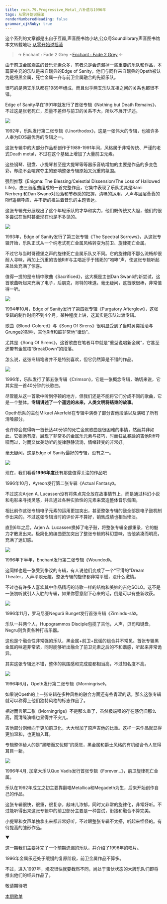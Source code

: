 ```yaml
---
title: rock.79.Progressive_Metal_六补遗与1996年
tags: 从零开始说摇滚
renderNumberedHeading: false
grammar_cjkRuby: true
---
```


这个系列的文章都是出自于豆瓣,声音图书馆小站,公众号Soundlibrary声音图书馆
本文转载地址 [从零开始说摇滚](https://music.163.com/#/topic?id=43459516)

> -> Enchant : Fade 2 Grey
> ~[Enchant : Fade 2 Grey](https://music.163.com/song/media/outer/url?id=491237442) <-

由于前卫金属涵盖的音乐元素众多，笔者总是会遗漏掉一些重要的乐队和作品，本篇要补充的乐队是来自瑞典的Edge of Sanity，他们与同样来自瑞典的Opeth被认为是将黑金属，死亡金属一齐与前卫金属融合的先驱乐队。

很巧的是两支乐队都在1989年组成，而且似乎两支乐队互相之间的关系也都很不错。

Edge of Sanity早在1991年就发行了首张专辑《Nothing but Death Remains》，不过这是张老死亡，质量不差但与前卫的关系不大，所以不展开详述。

![](https://raw.githubusercontent.com/OliverRen/olili_blog_img/master/rock.79.Progressive_Metal_六补遗与1996年/1637413965804.jpg)

1992年，乐队发行第二张专辑《Unorthodox》，这是一张伟大的专辑，也被许多人奉为EOS最优秀的专辑之一。

这张专辑中的大部分作品都创作于1989-1991年间，风格属于非常传统、严谨的老式Death metal，不过在这个基础上增加了大量前卫元素。

这些钢琴、键盘、小提琴甚至是大提琴等等器乐音轨增加的主要是作品的多变色彩，却绝不会喧宾夺主的影响整张专辑原始又沉重的氛围。

强烈推荐《Enigma: The Blessing/Celestial Dissension/The Loss of Hallowed Life》，由三首组曲组成的一首完整作品，它集中表现了乐队尤其是Sami Nerberg 和Dan Swano对段落和节奏感的把握，清嗓的运用，人声与层层叠叠的Riff遥相呼应，并不断的推进着音乐的主题表达。

这张专辑充分展现出了这个年轻乐队的才华和实力，他们既传统又大胆，他们的很多尝试在当时甚至现在也是不多见的。

![](https://raw.githubusercontent.com/OliverRen/olili_blog_img/master/rock.79.Progressive_Metal_六补遗与1996年/1637413965837.jpg)

1993年，Edge of Sanity发行了第三张专辑《The Spectral Sorrows》，从这张专辑开始，乐队正式从一个纯老式死亡金属风格转变为前卫、旋律死亡金属。

不过它与当时哥德堡之声的旋律死亡金属乐队又不同。它的旋律段不那么流畅却很耐人寻味，再加上沉重的吉他Riff与主唱近乎于残死的“咆哮”声，使这张专辑听起来处处充满了惊喜。

值得一提的是专辑中歌曲《Sacrificed》，这大概是主创Dan Swanö的新尝试，这首歌曲听起来充满了电子，后朋克，哥特的味道。毫无疑问，这首歌很棒，非常值得一听。

![](https://raw.githubusercontent.com/OliverRen/olili_blog_img/master/rock.79.Progressive_Metal_六补遗与1996年/1637413965802.jpg)

1994年10月，Edge of Sanity发行了第四张专辑《Purgatory Afterglow》，这张专辑的制作时间不到4个月，某种程度上讲，这其实是乐队过渡专辑。

歌曲《Blood-Colored》与《Song Of Sirens》很明显受到了当时另类摇滚与Grunge的影响，吉他Riff和鼓非常地“律动”。

尤其是《Song Of Sirens》，这首歌曲在笔者耳中就是“重型说唱新金属”，它甚至还带有金属核“BreakDown”的段落。

怎么说，这张专辑笔者并不是特别喜欢，但它仍然算是不错的作品。

![](https://raw.githubusercontent.com/OliverRen/olili_blog_img/master/rock.79.Progressive_Metal_六补遗与1996年/1637413965834.jpg)

1996年，乐队发行了第五张专辑《Crimson》，它是一张概念专辑，确切来说，它其实是一首40分钟的长歌曲。

尽管能从这一首歌中听到停顿的地方，但我们还是不能将它们分成不同的歌曲，它是一个整体。**专辑讲述了一个遥远的未来，人类文明将结束的故事。**

Opeth乐队的主创Mikael Akerfeld在专辑中演奏了部分吉他段落以及演唱了所有清嗓部分。

也许你会觉得听一首长达40分钟的死亡金属歌曲是很困难的事情，然而并非如此，它张弛有度，展现了非常多的金属乐元素与技巧，时而狂乱暴躁的吉他Riff呼啸而过，时而又优美动听的旋律静静流淌，情绪转变的非常好。

毫无疑问，这是Edge of Sanity最好的专辑，没有之一。

![](https://raw.githubusercontent.com/OliverRen/olili_blog_img/master/rock.79.Progressive_Metal_六补遗与1996年/1637413965805.jpg)

现在，我们看看**1996年度**还有那些值得关注的作品吧

1996年10月，Ayreon发行第二张专辑《Actual Fantasy》。

不过这次Arjen A. Lucassen没有将焦点完全放在故事情节上，而是通过科幻小说和电影来寻找灵感，并且通过各种实验性的元素来营造整体音乐氛围。

相比前作这张专辑电子元素的运用更加突出，甚至整张专辑的鼓全部是电子鼓机制作出来的。不过这张专辑当时的评价并不算好，销售成绩也相当惨淡。

直到6年之后，Arjen A. Lucassen换掉了电子鼓，将整张专辑全部重录，它的魅力才散发出来。极简化的编曲更加突出了整张专辑的科幻意味，吉他紧凑而明亮，充满了迷幻感。

![](https://raw.githubusercontent.com/OliverRen/olili_blog_img/master/rock.79.Progressive_Metal_六补遗与1996年/1637413965801.jpg)

1996年下半年，Enchant发行第二张专辑《Wounded》。

这同样也是一张受到争议的专辑，有人说他们变成了一个“平滑的”Dream Theater，人声平淡无趣，整张专辑的旋律都非常平缓，没什么激情。

不过也有许多人喜欢其中作品精巧的诗歌一样的结构和美妙的吉他SOLO。这不是一张初听就引人入胜的专辑，如果你愿意耐下心来的话，倒是可以有些新收获。

![](https://raw.githubusercontent.com/OliverRen/olili_blog_img/master/rock.79.Progressive_Metal_六补遗与1996年/1637413965833.jpg)

1996年11月，罗马尼亚Negură Bunget发行首张专辑《Zîrnindu-să》。

乐队一共两个人，Hupogrammos Disciple包揽了吉他，人声，贝司和键盘，Negru则负责各种打击乐器。

这也是个融合性非常强的乐队，黑金属+前卫+民谣的组合并不常见。首张专辑黑金属的味道非常浓，同时能够听出融合了前卫元素之后的不和谐感，听起来非常诡异。

其实这张专辑还不错，整体的氛围感和完成度都相当高，不过知名度不高。

![](https://raw.githubusercontent.com/OliverRen/olili_blog_img/master/rock.79.Progressive_Metal_六补遗与1996年/1637413965836.jpg)

1996年6月，Opeth发行第二张专辑《Morningrise》。

如果说Opeth的上一张专辑在多种风格的融合方面还有些青涩的话，那么这张专辑就可以称得上他们独特风格的标志作品了。

相对而言第二张《Morningrige》不是那么重了，虽然极端嗓的存在感仍旧那么高，而清嗓演唱也显得并不突兀。

吉他部分则倾向于更加前卫化，大大增加了原声吉他的比重。这样一来作品就显得更加温和，也更加入耳。

专辑整体给人的是“黑暗而又忧郁“的感觉，黑金属和爵士风格的有机结合令人觉得耳目一新。

![](https://raw.githubusercontent.com/OliverRen/olili_blog_img/master/rock.79.Progressive_Metal_六补遗与1996年/1637413965835.jpg)

1996年4月, 加拿大乐队Quo Vadis发行首张专辑《Forever...》，前卫旋律死亡金属。

乐队在1992年成立之初主要靠翻唱Metallica和Megadeth为生，后来开始创作自己的作品。

这张专辑很快，很重，很复杂，敲味儿浓郁，同时又非常的旋律化，非常好听。不过能听得出来这张专辑中的前卫部分主要是一种尝试，衔接和融合不算完美。

小提琴和女声单独拿出来都非常好听，不过跟整张专辑不太搭，听起来怪怪的。有待提高的雏形作品。

▼

这一期我们主要补完了一个前期遗漏的乐队，并介绍了1996年的唱片。

1996年金属乐还处于缓慢的复原阶段，前卫金属作品不算多。

不过，进入1997年，境况很快就要截然不同，尚处于蛰伏状态的大牌乐队们即将推出他们的经典作品了。

敬请期待吧

[本期歌单](https://music.163.com/#/playlist?id=2525428369)